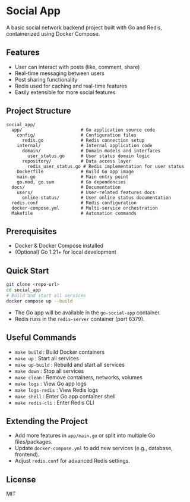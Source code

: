 # Social App

A basic social network backend project built with Go and Redis, containerized using Docker Compose.

## Features
- User can interact with posts (like, comment, share)
- Real-time messaging between users
- Post sharing functionality
- Redis used for caching and real-time features
- Easily extensible for more social features

## Project Structure
```
social_app/
  app/                      # Go application source code
    config/                 # Configuration files
      redis.go              # Redis connection setup
    internal/               # Internal application code
      domain/               # Domain models and interfaces
        user_status.go      # User status domain logic
      repository/           # Data access layer
        redis_user_status.go # Redis implementation for user status
    Dockerfile              # Build Go app image
    main.go                 # Main entry point
    go.mod, go.sum          # Go dependencies
  docs/                     # Documentation
    users/                  # User-related features docs
      online-status/        # User online status documentation
  redis.conf                # Redis configuration
  docker-compose.yml        # Multi-service orchestration
  Makefile                  # Automation commands
```

## Prerequisites
- Docker & Docker Compose installed
- (Optional) Go 1.21+ for local development

## Quick Start
```bash
git clone <repo-url>
cd social_app
# Build and start all services
docker compose up --build
```
- The Go app will be available in the `go-social-app` container.
- Redis runs in the `redis-server` container (port 6379).

## Useful Commands
- `make build`      : Build Docker containers
- `make up`         : Start all services
- `make up-build`   : Rebuild and start all services
- `make down`       : Stop all services
- `make clean`      : Remove containers, networks, volumes
- `make logs`       : View Go app logs
- `make logs-redis` : View Redis logs
- `make shell`      : Enter Go app container shell
- `make redis-cli`  : Enter Redis CLI

## Extending the Project
- Add more features in `app/main.go` or split into multiple Go files/packages.
- Update `docker-compose.yml` to add new services (e.g., database, frontend).
- Adjust `redis.conf` for advanced Redis settings.

## License
MIT 